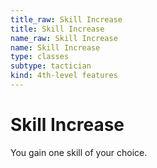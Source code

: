```yaml
---
title_raw: Skill Increase
title: Skill Increase
name_raw: Skill Increase
name: Skill Increase
type: classes
subtype: tactician
kind: 4th-level features
---
```


# Skill Increase

You gain one skill of your choice.
